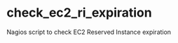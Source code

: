 check_ec2_ri_expiration
=======================

Nagios script to check EC2 Reserved Instance expiration
